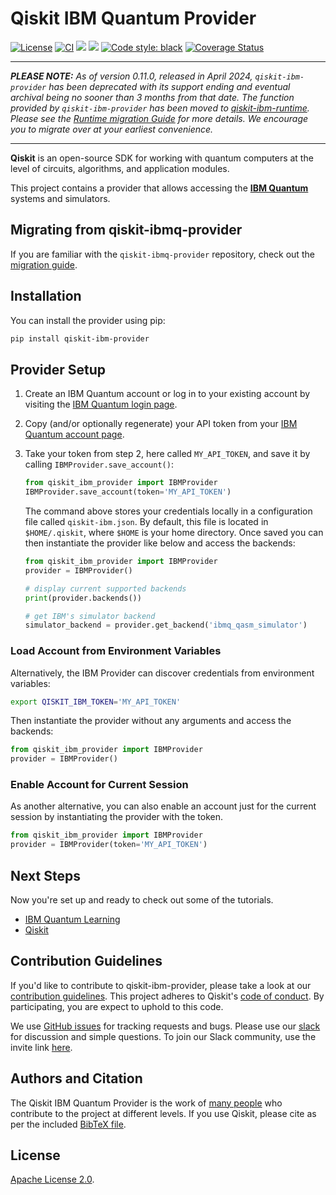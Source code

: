 # Qiskit IBM Quantum Provider

[![License](https://img.shields.io/github/license/Qiskit/qiskit-ibm-provider.svg?style=popout-square)](https://opensource.org/licenses/Apache-2.0)
[![CI](https://github.com/Qiskit/qiskit-ibm-provider/actions/workflows/ci.yml/badge.svg)](https://github.com/Qiskit/qiskit-ibm-provider/actions/workflows/ci.yml)
[![](https://img.shields.io/github/release/Qiskit/qiskit-ibm-provider.svg?style=popout-square)](https://github.com/Qiskit/qiskit-ibm-provider/releases)
[![](https://img.shields.io/pypi/dm/qiskit-ibm-provider.svg?style=popout-square)](https://pypi.org/project/qiskit-ibm-provider/)
[![Code style: black](https://img.shields.io/badge/code%20style-black-000000.svg)](https://github.com/psf/black)
[![Coverage Status](https://coveralls.io/repos/github/Qiskit/qiskit-ibm-provider/badge.svg?branch=main)](https://coveralls.io/github/Qiskit/qiskit-ibm-provider?branch=main)

---

**_PLEASE NOTE:_** _As of version 0.11.0, released in April 2024, `qiskit-ibm-provider` has been deprecated
with its support ending and eventual archival being no sooner than 3 months from that date. The
function provided by `qiskit-ibm-provider` has been moved to [qiskit-ibm-runtime](https://github.com/Qiskit/qiskit-ibm-runtime).
Please see the [Runtime migration Guide] for more details. We encourage you
to migrate over at your earliest convenience._

---

**Qiskit** is an open-source SDK for working with quantum computers at the level of circuits, algorithms, and application modules.

This project contains a provider that allows accessing the **[IBM Quantum]**
systems and simulators.

## Migrating from qiskit-ibmq-provider

If you are familiar with the `qiskit-ibmq-provider` repository, check out the [migration guide].

## Installation

You can install the provider using pip:

```bash
pip install qiskit-ibm-provider
```

## Provider Setup

1. Create an IBM Quantum account or log in to your existing account by visiting the [IBM Quantum login page].

1. Copy (and/or optionally regenerate) your API token from your
   [IBM Quantum account page].

1. Take your token from step 2, here called `MY_API_TOKEN`, and save it by calling `IBMProvider.save_account()`:

   ```python
   from qiskit_ibm_provider import IBMProvider
   IBMProvider.save_account(token='MY_API_TOKEN')
   ```

   The command above stores your credentials locally in a configuration file called `qiskit-ibm.json`. By default, this file is located in `$HOME/.qiskit`, where `$HOME` is your home directory.
   Once saved you can then instantiate the provider like below and access the backends:

   ```python
   from qiskit_ibm_provider import IBMProvider
   provider = IBMProvider()

   # display current supported backends
   print(provider.backends())

   # get IBM's simulator backend
   simulator_backend = provider.get_backend('ibmq_qasm_simulator')
   ```

### Load Account from Environment Variables
Alternatively, the IBM Provider can discover credentials from environment variables:
```bash
export QISKIT_IBM_TOKEN='MY_API_TOKEN'
```

Then instantiate the provider without any arguments and access the backends:
```python
from qiskit_ibm_provider import IBMProvider
provider = IBMProvider()
```

### Enable Account for Current Session
As another alternative, you can also enable an account just for the current session by instantiating the provider with the token.

```python
from qiskit_ibm_provider import IBMProvider
provider = IBMProvider(token='MY_API_TOKEN')
```

## Next Steps

Now you're set up and ready to check out some of the tutorials.
- [IBM Quantum Learning]
- [Qiskit]

## Contribution Guidelines

If you'd like to contribute to qiskit-ibm-provider, please take a look at our
[contribution guidelines]. This project adheres to Qiskit's [code of conduct].
By participating, you are expect to uphold to this code.

We use [GitHub issues] for tracking requests and bugs. Please use our [slack]
for discussion and simple questions. To join our Slack community, use the
invite link [here](https://docs.quantum.ibm.com/support#qiskit).

## Authors and Citation

The Qiskit IBM Quantum Provider is the work of [many people] who contribute to the
project at different levels. If you use Qiskit, please cite as per the included
[BibTeX file].

## License

[Apache License 2.0].


[IBM Quantum]: https://www.ibm.com/quantum-computing/
[IBM Quantum login page]:  https://quantum-computing.ibm.com/login
[IBM Quantum account page]: https://quantum-computing.ibm.com/account
[contribution guidelines]: https://github.com/Qiskit/qiskit-ibm-provider/blob/main/CONTRIBUTING.md
[code of conduct]: https://github.com/Qiskit/qiskit-ibm-provider/blob/main/CODE_OF_CONDUCT.md
[GitHub issues]: https://github.com/Qiskit/qiskit-ibm-provider/issues
[slack]: https://qiskit.slack.com
[many people]: https://github.com/Qiskit/qiskit-ibm-provider/graphs/contributors
[IBM Quantum Learning]: https://learning.quantum.ibm.com/catalog/tutorials
[Qiskit]: https://github.com/Qiskit/qiskit-tutorial
[BibTeX file]: https://github.com/Qiskit/qiskit/blob/master/Qiskit.bib
[Apache License 2.0]: https://github.com/Qiskit/qiskit-ibm-provider/blob/main/LICENSE.txt
[migration guide]: https://github.com/Qiskit/qiskit-ibm-provider/blob/6be5f3297ede75bb062b20601058b55a397668e3/docs/tutorials/Migration_Guide_from_qiskit-ibmq-provider.ipynb
[Runtime migration guide]: https://docs.quantum.ibm.com/api/migration-guides/qiskit-runtime